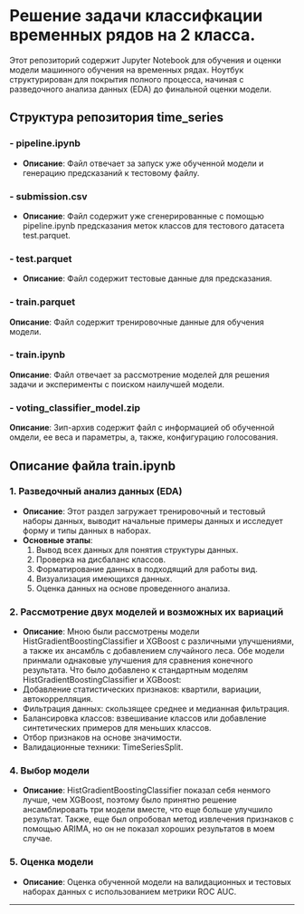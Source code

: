 # Решение задачи классифкации временных рядов на 2 класса.

Этот репозиторий содержит Jupyter Notebook для обучения и оценки модели машинного обучения на временных рядах. Ноутбук структурирован для покрытия полного процесса, начиная с разведочного анализа данных (EDA) до финальной оценки модели.

## Структура репозитория time_series

### **- pipeline.ipynb**
   - **Описание**: Файл отвечает за запуск уже обученной модели и генерацию предсказаний к тестовому файлу.

### **- submission.csv**
   - **Описание**: Файл содержит уже сгенерированные с помощью pipeline.ipynb предсказания меток классов для тестового датасета test.parquet.

### **- test.parquet**
   - **Описание**: Файл содержит тестовые данные для предсказания.

### **- train.parquet**
   **Описание**: Файл содержит тренировочные данные для обучения модели.

### **- train.ipynb**
   **Описание**: Файл отвечает за рассмотрение моделей для решения задачи и эксперименты с поиском наилучшей модели.

### **- voting_classifier_model.zip**
   **Описание**: Зип-архив содержит файл с информацией об обученной омдели, ее веса и параметры, а, также, конфигурацию голосования.




## Описание файла train.ipynb

### 1. **Разведочный анализ данных (EDA)**
   - **Описание**: Этот раздел загружает тренировочный и тестовый наборы данных, выводит начальные примеры данных и исследует форму и типы данных в наборах.
   - **Основные этапы**:
     1. Вывод всех данных для понятия структуры данных.
     2. Проверка на дисбаланс классов.
     3. Форматирование данных в подходящий для работы вид.
     4. Визуализация имеющихся данных.
     5. Оценка данных на основе проведенного анализа.

### 2. **Рассмотрение двух моделей и возможных их вариаций**
   - **Описание**: Мною были рассмотрены модели HistGradientBoostingClassifier и XGBoost с различными улучшениями, а также их ансамбль с добавлением случайного леса. Обе модели принмали однаковые улучшения для сравнения конечного результата. Что было добавлено к стандартным моделям HistGradientBoostingClassifier и XGBoost:
   - Добавление статистических признаков: квартили, вариации, автокоррелляция.
   - Фильтрация данных: скользящее среднее и медианная фильтрация.
   - Балансировка классов: взвешивание классов или добавление синтетических примеров для меньших классов.
   - Отбор признаков на основе значимости.
   - Валидационные техники: TimeSeriesSplit.

### 4. **Выбор модели**
   - **Описание**: HistGradientBoostingClassifier показал себя ненмого лучше, чем XGBoost, поэтому было принятно решение ансамблировать три модели вместе, что еще больше улучшило результат. Также, еще был опробовал метод извлечения признаков с помощью ARIMA, но он не показал хороших результатов в моем случае.

### 5. **Оценка модели**
   - **Описание**: Оценка обученной модели на валидационных и тестовых наборах данных с использованием метрики ROC AUC.


---

